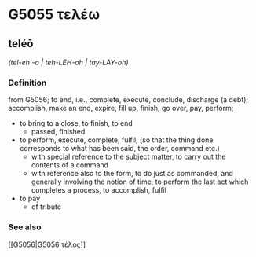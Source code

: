 # G5055 τελέω

## teléō

_(tel-eh'-o | teh-LEH-oh | tay-LAY-oh)_

### Definition

from G5056; to end, i.e., complete, execute, conclude, discharge (a debt); accomplish, make an end, expire, fill up, finish, go over, pay, perform; 

- to bring to a close, to finish, to end
  - passed, finished
- to perform, execute, complete, fulfil, (so that the thing done corresponds to what has been said, the order, command etc.)
  - with special reference to the subject matter, to carry out the contents of a command
  - with reference also to the form, to do just as commanded, and generally involving the notion of time, to perform the last act which completes a process, to accomplish, fulfil
- to pay
  - of tribute

### See also

[[G5056|G5056 τέλος]]
